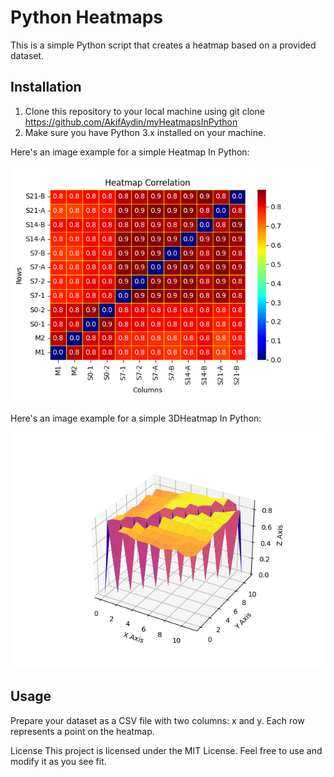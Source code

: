# Python Heatmaps
This is a simple Python script that creates a heatmap based on a provided dataset.

## Installation
1. Clone this repository to your local machine using git clone https://github.com/AkifAydin/myHeatmapsInPython
2. Make sure you have Python 3.x installed on your machine.

Here's an image example for a simple Heatmap In Python:

![My Project](/images/myHeatmapInPython.png "myHeatmapInPython.py")

Here's an image example for a simple 3DHeatmap In Python:

![My Project](/images/my3DHeatmapInPython.png "my3DHeatmapInPython.py")

## Usage
Prepare your dataset as a CSV file with two columns: x and y. Each row represents a point on the heatmap.

License
This project is licensed under the MIT License. Feel free to use and modify it as you see fit.
